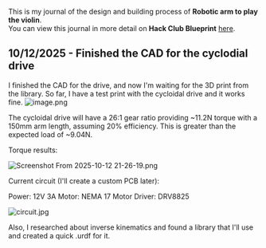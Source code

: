 <!--
  ===================    !!READ THIS NOTICE!!   ====================
  DO NOT edit this file manually. Your changes WILL BE OVERWRITTEN!
  This journal is auto generated and updated by Hack Club Blueprint.
  To edit this file, please edit your journal entries on Blueprint.
  ==================================================================
-->

This is my journal of the design and building process of **Robotic arm to play the violin**.  
You can view this journal in more detail on **Hack Club Blueprint** [here](https://blueprint.hackclub.com/projects/462).


## 10/12/2025 - Finished the CAD for the cyclodial drive  

I finished the CAD for the drive, and now I'm waiting for the 3D print from the library. So far, I have a test print with the cycloidal drive and it works fine. 
![image.png](https://blueprint.hackclub.com/user-attachments/blobs/proxy/eyJfcmFpbHMiOnsiZGF0YSI6MTkxNiwicHVyIjoiYmxvYl9pZCJ9fQ==--eaf4189ed549eb28b565a60b5b220b1672d6c459/image.png)

The cycloidal drive will have a 26:1 gear ratio providing ~11.2N torque with a 150mm arm length, assuming 20% efficiency. This is greater than the expected load of ~9.04N.

Torque results:

![Screenshot From 2025-10-12 21-26-19.png](https://blueprint.hackclub.com/user-attachments/blobs/proxy/eyJfcmFpbHMiOnsiZGF0YSI6MTkxOCwicHVyIjoiYmxvYl9pZCJ9fQ==--189f18c29fb14ef20e9d5d67c4c93d1901278447/Screenshot%20From%202025-10-12%2021-26-19.png)

Current circuit (I'll create a custom PCB later):

Power: 12V 3A
Motor: NEMA 17
Motor Driver: DRV8825

![circuit.jpg](https://blueprint.hackclub.com/user-attachments/blobs/proxy/eyJfcmFpbHMiOnsiZGF0YSI6MTkyMCwicHVyIjoiYmxvYl9pZCJ9fQ==--8794098f0fe17c3bafc1a283b9f93352c202971d/circuit.jpg)


Also, I researched about inverse kinematics and found a library that I'll use and created a quick .urdf for it.  

